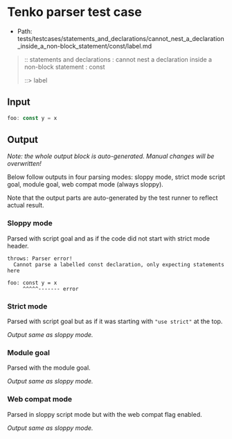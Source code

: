 # Tenko parser test case

- Path: tests/testcases/statements_and_declarations/cannot_nest_a_declaration_inside_a_non-block_statement/const/label.md

> :: statements and declarations : cannot nest a declaration inside a non-block statement : const
>
> ::> label

## Input


`````js
foo: const y = x
`````

## Output

_Note: the whole output block is auto-generated. Manual changes will be overwritten!_

Below follow outputs in four parsing modes: sloppy mode, strict mode script goal, module goal, web compat mode (always sloppy).

Note that the output parts are auto-generated by the test runner to reflect actual result.

### Sloppy mode

Parsed with script goal and as if the code did not start with strict mode header.

`````
throws: Parser error!
  Cannot parse a labelled const declaration, only expecting statements here

foo: const y = x
     ^^^^^------- error
`````

### Strict mode

Parsed with script goal but as if it was starting with `"use strict"` at the top.

_Output same as sloppy mode._

### Module goal

Parsed with the module goal.

_Output same as sloppy mode._

### Web compat mode

Parsed in sloppy script mode but with the web compat flag enabled.

_Output same as sloppy mode._
